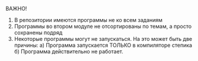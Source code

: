 ВАЖНО!

1) В репозитории имеются программы не ко всем заданиям
2) Программы во втором модуле не отсортированы по темам, а просто сохранены подряд
3) Некоторые программы могут не запускаться. На это может быть две причины:
    а) Программа запускается ТОЛЬКО в компиляторе степика
    б) Программа действительно не работает.
    
